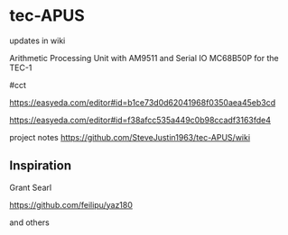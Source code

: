 # tec-APUS
updates in wiki

Arithmetic Processing Unit with AM9511 and Serial IO MC68B50P for the TEC-1

#cct

https://easyeda.com/editor#id=b1ce73d0d62041968f0350aea45eb3cd

https://easyeda.com/editor#id=f38afcc535a449c0b98ccadf3163fde4

project notes https://github.com/SteveJustin1963/tec-APUS/wiki


## Inspiration

Grant Searl 

https://github.com/feilipu/yaz180

and others

 
